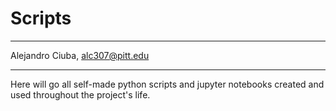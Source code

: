 # Scripts
***
Alejandro Ciuba, alc307@pitt.edu
***
Here will go all self-made python scripts and jupyter notebooks created and used throughout the project's life.